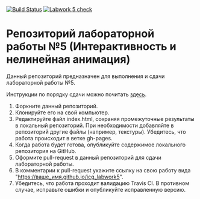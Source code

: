 [![Build Status](https://travis-ci.com/icg-course/icg_labwork5.svg?branch=gh-pages)](https://travis-ci.com/icg-course/icg_labwork5)
[![Labwork 5 check](https://github.com/icg-course/icg_labwork5/workflows/Labwork%205%20check/badge.svg)](https://github.com/icg-course/icg_labwork5/actions?query=workflow%3A%22Labwork+5+check%22)
# Репозиторий лабораторной работы №5 (Интерактивность и нелинейная анимация)

Данный репозиторий предназначен для выполнения и сдачи лабораторной работы №5.

Инструкции по порядку сдачи можно почитать [здесь](https://github.com/icg-course/syllabus/blob/master/git.md).

1. Форкните данный репозиторий.
1. Клонируйте его на свой компьютер.
1. Редактируйте файл index.html, сохраняя промежуточные результаты в локальный репозиторий. При необходимости добавляйте в репозиторий другие файлы (например, текстуры). Убедитесь, что работа происходит в ветке gh-pages.
1. Когда работа будет готова, опубликуйте содержимое локального репозитория на GitHub.
1. Оформите pull-request в данный репозиторий для сдачи лабораторной работы.
1. В комментарии к pull-request укажите ссылку на свою работу вида "https://ваше_имя.github.io/icg_labwork5".
1. Убедитесь, что работа проходит валидацию Travis CI. В противном случае, исправьте ошибки и опубликуйте исправленную версию.

